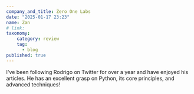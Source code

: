 ```yaml
---
company_and_title: Zero One Labs
date: "2025-01-17 23:23"
name: Zan
# link:
taxonomy:
    category: review
    tag:
      - blog
published: true
---
```


I've been following Rodrigo on Twitter for over a year and have enjoyed his articles. He has an excellent grasp on Python, its core principles, and advanced techniques!
